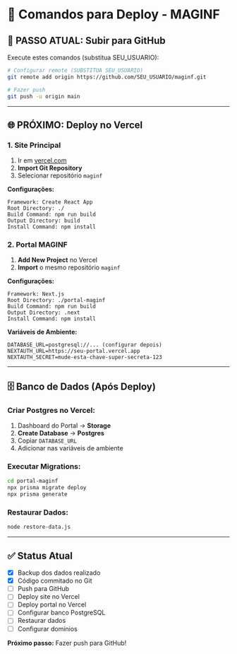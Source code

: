 # 🚀 Comandos para Deploy - MAGINF

## 📝 **PASSO ATUAL: Subir para GitHub**

Execute estes comandos (substitua SEU_USUARIO):

```bash
# Configurar remote (SUBSTITUA SEU_USUARIO)
git remote add origin https://github.com/SEU_USUARIO/maginf.git

# Fazer push
git push -u origin main
```

---

## 🌐 **PRÓXIMO: Deploy no Vercel**

### 1. Site Principal
1. Ir em [vercel.com](https://vercel.com)
2. **Import Git Repository**
3. Selecionar repositório `maginf`

**Configurações:**
```
Framework: Create React App
Root Directory: ./
Build Command: npm run build
Output Directory: build
Install Command: npm install
```

### 2. Portal MAGINF
1. **Add New Project** no Vercel
2. **Import** o mesmo repositório `maginf`

**Configurações:**
```
Framework: Next.js
Root Directory: ./portal-maginf
Build Command: npm run build
Output Directory: .next
Install Command: npm install
```

**Variáveis de Ambiente:**
```env
DATABASE_URL=postgresql://... (configurar depois)
NEXTAUTH_URL=https://seu-portal.vercel.app
NEXTAUTH_SECRET=mude-esta-chave-super-secreta-123
```

---

## 🗄️ **Banco de Dados (Após Deploy)**

### Criar Postgres no Vercel:
1. Dashboard do Portal → **Storage**
2. **Create Database** → **Postgres**
3. Copiar `DATABASE_URL`
4. Adicionar nas variáveis de ambiente

### Executar Migrations:
```bash
cd portal-maginf
npx prisma migrate deploy
npx prisma generate
```

### Restaurar Dados:
```bash
node restore-data.js
```

---

## ✅ **Status Atual**

- [x] Backup dos dados realizado
- [x] Código commitado no Git
- [ ] Push para GitHub
- [ ] Deploy site no Vercel
- [ ] Deploy portal no Vercel
- [ ] Configurar banco PostgreSQL
- [ ] Restaurar dados
- [ ] Configurar domínios

**Próximo passo:** Fazer push para GitHub!
